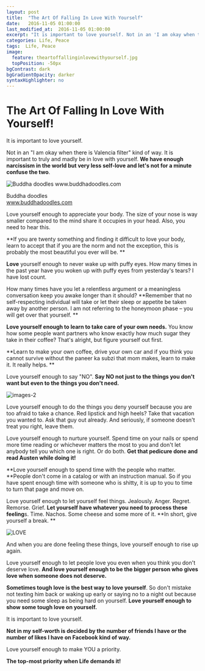 ```yaml
---
layout: post
title:  "The Art Of Falling In Love With Yourself"
date:   2016-11-05 01:00:00
last_modified_at:  2016-11-05 01:00:00
excerpt: "It is important to love yourself. Not in an 'I am okay when there is a Valencia filter' kind of way..."
categories: Life, Peace
tags:  Life, Peace
image:
  feature: theartoffallinginlovewithyourself.jpg
  topPosition: -50px
bgContrast: dark
bgGradientOpacity: darker
syntaxHighlighter: no
---
```


# The Art Of Falling In Love With Yourself!

It is important to love yourself.

Not in an "I am okay when there is Valencia filter" kind of way. It is important to truly and madly be in love with yourself. **We have enough narcissism in the world but very less self-love and let's not for a minute confuse the two**.

![Buddha doodles www.buddhadoodles.com ][1]

Buddha doodles  
www.buddhadoodles.com

Love yourself enough to appreciate your body. The size of your nose is way smaller compared to the mind share it occupies in your head. Also, you need to hear this.

**If you are twenty something and finding it difficult to love your body, learn to accept that if you are the norm and not the exception, this is probably the most beautiful you ever will be.  **

**Love** yourself enough to never wake up with puffy eyes. How many times in the past year have you woken up with puffy eyes from yesterday's tears? I have lost count.

How many times have you let a relentless argument or a meaningless conversation keep you awake longer than it should? **Remember that no self-respecting individual will take or let their sleep or appetite be taken away by another person. I am not referring to the honeymoon phase – you will get over that yourself.  **

**Love yourself enough to learn to take care of your own needs.** You know how some people want partners who know exactly how much sugar they take in their coffee? That's alright, but figure yourself out first.

**Learn to make your own coffee, drive your own car and if you think you cannot survive without the paneer ka subzi that mom makes, learn to make it. It really helps. **

Love yourself enough to say "NO".  **Say NO not just to the things you don't want but even to the things you don't need.**

![images-2][2]

Love yourself enough to do the things you deny yourself because you are too afraid to take a chance. Red lipstick and high heels? Take that vacation you wanted to. Ask that guy out already. And seriously, if someone doesn't treat you right, leave them.

Love yourself enough to nurture yourself.  Spend time on your nails or spend more time reading or whichever matters the most to you and don't let anybody tell you which one is right. Or do both. **Get that pedicure done and read Austen while doing it!**

**Love yourself enough to spend time with the people who matter. **People don't come in a catalog  or with an instruction manual. So if you have spent enough time with someone who is shitty, it is up to you to  time to turn that page and move on.

Love yourself enough to let yourself feel things. Jealously. Anger. Regret. Remorse. Grief. **Let yourself have whatever you need to process these feeling**s. Time. Nachos. Some cheese and some more of it. **In short, give yourself a break. **

![LOVE][3]

And when you are done feeling these things, love yourself enough to rise up again.

Love yourself enough to let people love you even when you think you don't deserve love. **And love yourself enough to be the bigger person who gives love when someone does not deserve.**

**Sometimes tough love is the best way to love yourself**. So don't mistake not texting him back or waking up early or saying no to a night out because you need some sleep as being hard on yourself.  **Love yourself enough to show some tough love on yourself.**

It is important to love yourself.

**Not in my self-worth is decided by the number of friends I have or the number of likes I have on Facebook kind of way.**

Love yourself enough to make YOU a priority.

**The top-most priority when Life demands it!**

[1]: http://nandhithahariharan.com/wp-content/uploads/2016/11/images.jpg "LOVE"
[2]: http://nandhithahariharan.com/wp-content/uploads/2016/11/images-2.jpg
[3]: http://nandhithahariharan.com/wp-content/uploads/2016/11/images-1.jpg
